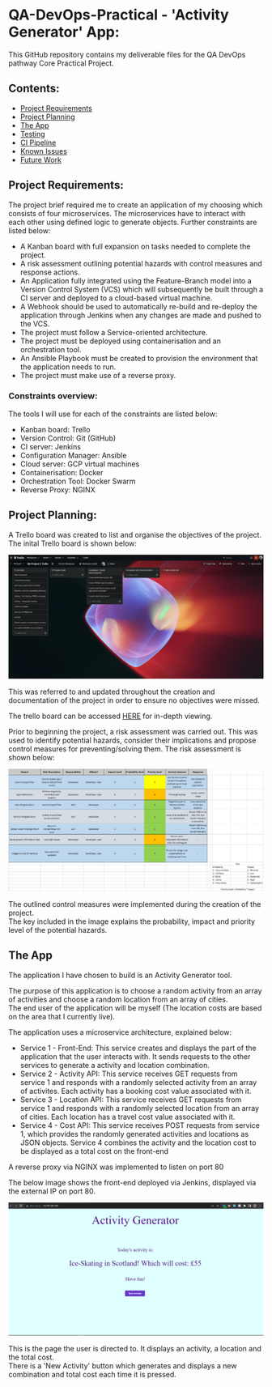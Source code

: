 # QA-DevOps-Practical - 'Activity Generator' App:  
This GitHub repository contains my deliverable files for the QA DevOps pathway Core Practical Project.  

## Contents:
* [Project Requirements](#Project-Requirements)
* [Project Planning](#Project-Planning)
* [The App](#The-App)
* [Testing](#Testing)
* [CI Pipeline](#CI-Pipeline)
* [Known Issues](#Known-Issues)
* [Future Work](#Future-Work)

## Project Requirements:
The project brief required me to create an application of my choosing which consists of four microservices. The microservices have to interact with each other using defined logic to generate objects. Further constraints are listed below:
* A Kanban board with full expansion on tasks needed to complete the project.
* A risk assessment outlining potential hazards with control measures and response actions.
* An Application fully integrated using the Feature-Branch model into a Version Control System (VCS) which will subsequently be built through a CI server and deployed to a cloud-based virtual machine.
* A Webhook should be used to automatically re-build and re-deploy the application through Jenkins when any changes are made and pushed to the VCS.
* The project must follow a Service-oriented architecture.
* The project must be deployed using containerisation and an orchestration tool.
* An Ansible Playbook must be created to provision the environment that the application needs to run.
* The project must make use of a reverse proxy.

### Constraints overview:
The tools I will use for each of the constraints are listed below:

* Kanban board: Trello
* Version Control: Git (GitHub) 
* CI server: Jenkins
* Configuration Manager: Ansible
* Cloud server: GCP virtual machines
* Containerisation: Docker
* Orchestration Tool: Docker Swarm
* Reverse Proxy: NGINX

## Project Planning:  
A Trello board was created to list and organise the objectives of the project. The inital Trello board is shown below:

![Trello Board](https://github.com/jdovener/QA-DevOps-Practical/blob/dev/images/Trello1.png)

This was referred to and updated throughout the creation and documentation of the project in order to ensure no objectives were missed.  

The trello board can be accessed [HERE](https://trello.com/invite/b/pG5J7B15/6e0c56ff78baca453bc5671cec91ec8a/qa-project-2-trello) for in-depth viewing.  
  
Prior to beginning the project, a risk assessment was carried out. This was used to identify potential hazards, consider their implications and propose control measures for preventing/solving them. The risk assessment is shown below:

![Risk Assessment](https://github.com/jdovener/QA-DevOps-Practical/blob/dev/images/Risk%20Assessment.png)

The outlined control measures were implemented during the creation of the project.  
The key included in the image explains the probability, impact and priority level of the potential hazards.

## The App
The application I have chosen to build is an Activity Generator tool.  
  
The purpose of this application is to choose a random activity from an array of activities and choose a random location from an array of cities.  
The end user of the application will be myself (The location costs are based on the area that I currently live).  
  
The application uses a microservice architecture, explained below:
* Service 1 - Front-End: This service creates and displays the part of the application that the user interacts with. It sends requests to the other services to generate a activity and location combination.
* Service 2 - Activity API: This service receives GET requests from service 1 and responds with a randomly selected activity from an array of activites. Each activity has a booking cost value associated with it.
* Service 3 - Location API: This service receives GET requests from service 1 and responds with a randomly selected location from an array of cities. Each location has a travel cost value associated with it.
* Service 4 - Cost API: This service receives POST requests from service 1, which provides the randomly generated activities and locations as JSON objects. Service 4 combines the activity and the location cost to be displayed as a total cost on the front-end
  
A reverse proxy via NGINX was implemented to listen on port 80  
  
The below image shows the front-end deployed via Jenkins, displayed via the external IP on port 80.

![Homepage](https://github.com/jdovener/QA-DevOps-Practical/blob/dev/images/Homepage.png)

This is the page the user is directed to. It displays an activity, a location and the total cost.  
There is a 'New Activity' button which generates and displays a new combination and total cost each time it is pressed.  
